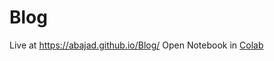 # Blog
Live at https://abajad.github.io/Blog/
Open Notebook in [Colab](https://colab.research.google.com/github/ABajad/Blog/blob/main/Linear%20Regression.ipynb)
